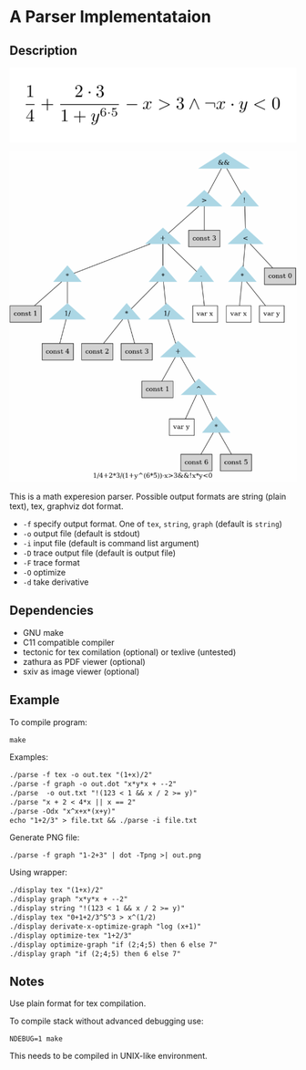A Parser Implementataion
========================

## Description

![alt text](https://github.com/summaryInfo/ispras_course/raw/parser/data/1.png "Generated TeX")

![alt text](https://github.com/summaryInfo/ispras_course/raw/parser/data/2.png "Generated graph image")


This is a math experesion parser.
Possible output formats are string (plain text), tex, graphviz dot format.

* `-f` specify output format. One of `tex`, `string`, `graph` (default is `string`)
* `-o` output file (default is stdout)
* `-i` input file (default is command list argument)
* `-D` trace output file (default is output file)
* `-F` trace format
* `-O` optimize
* `-d` take derivative

## Dependencies

* GNU make
* C11 compatible compiler
* tectonic for tex comilation (optional) or texlive (untested)
* zathura as PDF viewer (optional)
* sxiv as image viewer (optional)

## Example

To compile program:

    make

Examples:

    ./parse -f tex -o out.tex "(1+x)/2"
    ./parse -f graph -o out.dot "x*y*x + --2"
    ./parse  -o out.txt "!(123 < 1 && x / 2 >= y)"
    ./parse "x + 2 < 4*x || x == 2"
    ./parse -Odx "x^x+x*(x+y)"
    echo "1+2/3" > file.txt && ./parse -i file.txt

Generate PNG file:

    ./parse -f graph "1-2+3" | dot -Tpng >| out.png

Using wrapper:

    ./display tex "(1+x)/2"
    ./display graph "x*y*x + --2"
    ./display string "!(123 < 1 && x / 2 >= y)"
    ./display tex "0+1+2/3^5^3 > x^(1/2)
    ./display derivate-x-optimize-graph "log (x+1)"
    ./display optimize-tex "1+2/3"
    ./display optimize-graph "if (2;4;5) then 6 else 7"
    ./display graph "if (2;4;5) then 6 else 7"

## Notes

Use plain format for tex compilation.

To compile stack without advanced debugging use:

    NDEBUG=1 make

This needs to be compiled in UNIX-like environment.
